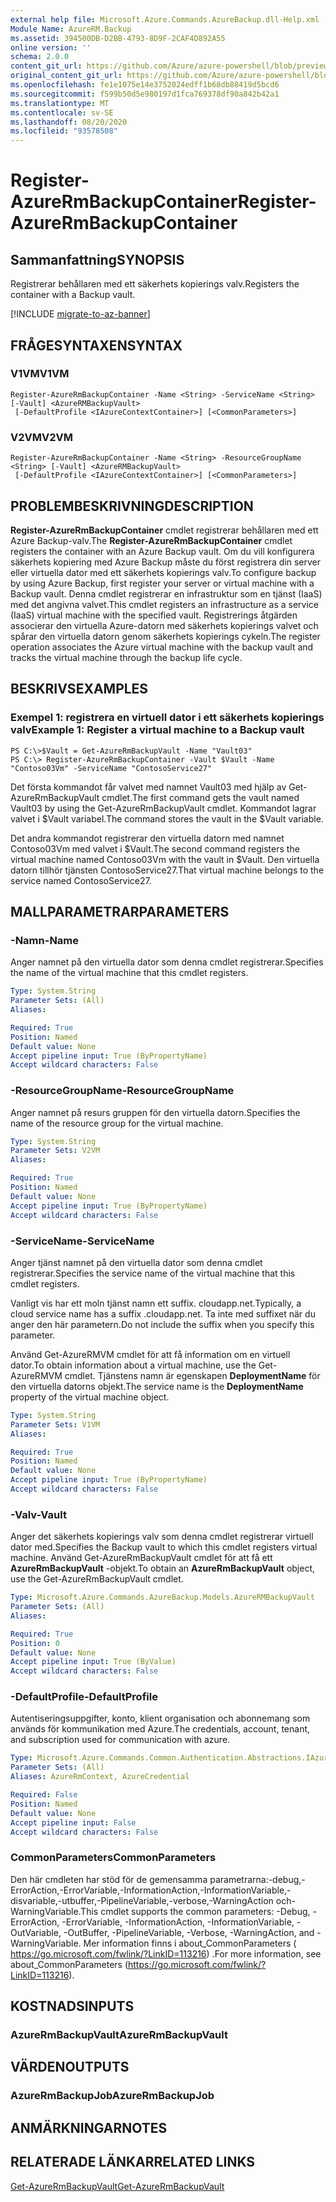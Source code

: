 ```yaml
---
external help file: Microsoft.Azure.Commands.AzureBackup.dll-Help.xml
Module Name: AzureRM.Backup
ms.assetid: 394500DB-D2BB-4793-8D9F-2CAF4D892A55
online version: ''
schema: 2.0.0
content_git_url: https://github.com/Azure/azure-powershell/blob/preview/src/ResourceManager/AzureBackup/Commands.AzureBackup/help/Register-AzureRmBackupContainer.md
original_content_git_url: https://github.com/Azure/azure-powershell/blob/preview/src/ResourceManager/AzureBackup/Commands.AzureBackup/help/Register-AzureRmBackupContainer.md
ms.openlocfilehash: fe1e1075e14e3752024edff1b68db88419d5bcd6
ms.sourcegitcommit: f599b50d5e980197d1fca769378df90a842b42a1
ms.translationtype: MT
ms.contentlocale: sv-SE
ms.lasthandoff: 08/20/2020
ms.locfileid: "93578508"
---
```

# <span data-ttu-id="90ffe-101">Register-AzureRmBackupContainer</span><span class="sxs-lookup"><span data-stu-id="90ffe-101">Register-AzureRmBackupContainer</span></span>

## <span data-ttu-id="90ffe-102">Sammanfattning</span><span class="sxs-lookup"><span data-stu-id="90ffe-102">SYNOPSIS</span></span>
<span data-ttu-id="90ffe-103">Registrerar behållaren med ett säkerhets kopierings valv.</span><span class="sxs-lookup"><span data-stu-id="90ffe-103">Registers the container with a Backup vault.</span></span>

[!INCLUDE [migrate-to-az-banner](../../includes/migrate-to-az-banner.md)]

## <span data-ttu-id="90ffe-104">FRÅGESYNTAXEN</span><span class="sxs-lookup"><span data-stu-id="90ffe-104">SYNTAX</span></span>

### <span data-ttu-id="90ffe-105">V1VM</span><span class="sxs-lookup"><span data-stu-id="90ffe-105">V1VM</span></span>
```
Register-AzureRmBackupContainer -Name <String> -ServiceName <String> [-Vault] <AzureRMBackupVault>
 [-DefaultProfile <IAzureContextContainer>] [<CommonParameters>]
```

### <span data-ttu-id="90ffe-106">V2VM</span><span class="sxs-lookup"><span data-stu-id="90ffe-106">V2VM</span></span>
```
Register-AzureRmBackupContainer -Name <String> -ResourceGroupName <String> [-Vault] <AzureRMBackupVault>
 [-DefaultProfile <IAzureContextContainer>] [<CommonParameters>]
```

## <span data-ttu-id="90ffe-107">PROBLEMBESKRIVNING</span><span class="sxs-lookup"><span data-stu-id="90ffe-107">DESCRIPTION</span></span>
<span data-ttu-id="90ffe-108">**Register-AzureRmBackupContainer** cmdlet registrerar behållaren med ett Azure Backup-valv.</span><span class="sxs-lookup"><span data-stu-id="90ffe-108">The **Register-AzureRmBackupContainer** cmdlet registers the container with an Azure Backup vault.</span></span>
<span data-ttu-id="90ffe-109">Om du vill konfigurera säkerhets kopiering med Azure Backup måste du först registrera din server eller virtuella dator med ett säkerhets kopierings valv.</span><span class="sxs-lookup"><span data-stu-id="90ffe-109">To configure backup by using Azure Backup, first register your server or virtual machine with a Backup vault.</span></span>
<span data-ttu-id="90ffe-110">Denna cmdlet registrerar en infrastruktur som en tjänst (IaaS) med det angivna valvet.</span><span class="sxs-lookup"><span data-stu-id="90ffe-110">This cmdlet registers an infrastructure as a service (IaaS) virtual machine with the specified vault.</span></span>
<span data-ttu-id="90ffe-111">Registrerings åtgärden associerar den virtuella Azure-datorn med säkerhets kopierings valvet och spårar den virtuella datorn genom säkerhets kopierings cykeln.</span><span class="sxs-lookup"><span data-stu-id="90ffe-111">The register operation associates the Azure virtual machine with the backup vault and tracks the virtual machine through the backup life cycle.</span></span>

## <span data-ttu-id="90ffe-112">BESKRIVS</span><span class="sxs-lookup"><span data-stu-id="90ffe-112">EXAMPLES</span></span>

### <span data-ttu-id="90ffe-113">Exempel 1: registrera en virtuell dator i ett säkerhets kopierings valv</span><span class="sxs-lookup"><span data-stu-id="90ffe-113">Example 1: Register a virtual machine to a Backup vault</span></span>
```
PS C:\>$Vault = Get-AzureRmBackupVault -Name "Vault03"
PS C:\> Register-AzureRmBackupContainer -Vault $Vault -Name "Contoso03Vm" -ServiceName "ContosoService27"
```

<span data-ttu-id="90ffe-114">Det första kommandot får valvet med namnet Vault03 med hjälp av Get-AzureRmBackupVault cmdlet.</span><span class="sxs-lookup"><span data-stu-id="90ffe-114">The first command gets the vault named Vault03 by using the Get-AzureRmBackupVault cmdlet.</span></span>
<span data-ttu-id="90ffe-115">Kommandot lagrar valvet i $Vault variabel.</span><span class="sxs-lookup"><span data-stu-id="90ffe-115">The command stores the vault in the $Vault variable.</span></span>

<span data-ttu-id="90ffe-116">Det andra kommandot registrerar den virtuella datorn med namnet Contoso03Vm med valvet i $Vault.</span><span class="sxs-lookup"><span data-stu-id="90ffe-116">The second command registers the virtual machine named Contoso03Vm with the vault in $Vault.</span></span>
<span data-ttu-id="90ffe-117">Den virtuella datorn tillhör tjänsten ContosoService27.</span><span class="sxs-lookup"><span data-stu-id="90ffe-117">That virtual machine belongs to the service named ContosoService27.</span></span>

## <span data-ttu-id="90ffe-118">MALLPARAMETRAR</span><span class="sxs-lookup"><span data-stu-id="90ffe-118">PARAMETERS</span></span>

### <span data-ttu-id="90ffe-119">-Namn</span><span class="sxs-lookup"><span data-stu-id="90ffe-119">-Name</span></span>
<span data-ttu-id="90ffe-120">Anger namnet på den virtuella dator som denna cmdlet registrerar.</span><span class="sxs-lookup"><span data-stu-id="90ffe-120">Specifies the name of the virtual machine that this cmdlet registers.</span></span>

```yaml
Type: System.String
Parameter Sets: (All)
Aliases: 

Required: True
Position: Named
Default value: None
Accept pipeline input: True (ByPropertyName)
Accept wildcard characters: False
```

### <span data-ttu-id="90ffe-121">-ResourceGroupName</span><span class="sxs-lookup"><span data-stu-id="90ffe-121">-ResourceGroupName</span></span>
<span data-ttu-id="90ffe-122">Anger namnet på resurs gruppen för den virtuella datorn.</span><span class="sxs-lookup"><span data-stu-id="90ffe-122">Specifies the name of the resource group for the virtual machine.</span></span>

```yaml
Type: System.String
Parameter Sets: V2VM
Aliases: 

Required: True
Position: Named
Default value: None
Accept pipeline input: True (ByPropertyName)
Accept wildcard characters: False
```

### <span data-ttu-id="90ffe-123">-ServiceName</span><span class="sxs-lookup"><span data-stu-id="90ffe-123">-ServiceName</span></span>
<span data-ttu-id="90ffe-124">Anger tjänst namnet på den virtuella dator som denna cmdlet registrerar.</span><span class="sxs-lookup"><span data-stu-id="90ffe-124">Specifies the service name of the virtual machine that this cmdlet registers.</span></span>

<span data-ttu-id="90ffe-125">Vanligt vis har ett moln tjänst namn ett suffix. cloudapp.net.</span><span class="sxs-lookup"><span data-stu-id="90ffe-125">Typically, a cloud service name has a suffix .cloudapp.net.</span></span>
<span data-ttu-id="90ffe-126">Ta inte med suffixet när du anger den här parametern.</span><span class="sxs-lookup"><span data-stu-id="90ffe-126">Do not include the suffix when you specify this parameter.</span></span>

<span data-ttu-id="90ffe-127">Använd Get-AzureRMVM cmdlet för att få information om en virtuell dator.</span><span class="sxs-lookup"><span data-stu-id="90ffe-127">To obtain information about a virtual machine, use the Get-AzureRMVM cmdlet.</span></span>
<span data-ttu-id="90ffe-128">Tjänstens namn är egenskapen **DeploymentName** för den virtuella datorns objekt.</span><span class="sxs-lookup"><span data-stu-id="90ffe-128">The service name is the **DeploymentName** property of the virtual machine object.</span></span>

```yaml
Type: System.String
Parameter Sets: V1VM
Aliases: 

Required: True
Position: Named
Default value: None
Accept pipeline input: True (ByPropertyName)
Accept wildcard characters: False
```

### <span data-ttu-id="90ffe-129">-Valv</span><span class="sxs-lookup"><span data-stu-id="90ffe-129">-Vault</span></span>
<span data-ttu-id="90ffe-130">Anger det säkerhets kopierings valv som denna cmdlet registrerar virtuell dator med.</span><span class="sxs-lookup"><span data-stu-id="90ffe-130">Specifies the Backup vault to which this cmdlet registers virtual machine.</span></span>
<span data-ttu-id="90ffe-131">Använd Get-AzureRmBackupVault cmdlet för att få ett **AzureRmBackupVault** -objekt.</span><span class="sxs-lookup"><span data-stu-id="90ffe-131">To obtain an **AzureRmBackupVault** object, use the Get-AzureRmBackupVault cmdlet.</span></span>

```yaml
Type: Microsoft.Azure.Commands.AzureBackup.Models.AzureRMBackupVault
Parameter Sets: (All)
Aliases: 

Required: True
Position: 0
Default value: None
Accept pipeline input: True (ByValue)
Accept wildcard characters: False
```

### <span data-ttu-id="90ffe-132">-DefaultProfile</span><span class="sxs-lookup"><span data-stu-id="90ffe-132">-DefaultProfile</span></span>
<span data-ttu-id="90ffe-133">Autentiseringsuppgifter, konto, klient organisation och abonnemang som används för kommunikation med Azure.</span><span class="sxs-lookup"><span data-stu-id="90ffe-133">The credentials, account, tenant, and subscription used for communication with azure.</span></span>

```yaml
Type: Microsoft.Azure.Commands.Common.Authentication.Abstractions.IAzureContextContainer
Parameter Sets: (All)
Aliases: AzureRmContext, AzureCredential

Required: False
Position: Named
Default value: None
Accept pipeline input: False
Accept wildcard characters: False
```

### <span data-ttu-id="90ffe-134">CommonParameters</span><span class="sxs-lookup"><span data-stu-id="90ffe-134">CommonParameters</span></span>
<span data-ttu-id="90ffe-135">Den här cmdleten har stöd för de gemensamma parametrarna:-debug,-ErrorAction,-ErrorVariable,-InformationAction,-InformationVariable,-disvariable,-utbuffer,-PipelineVariable,-verbose,-WarningAction och-WarningVariable.</span><span class="sxs-lookup"><span data-stu-id="90ffe-135">This cmdlet supports the common parameters: -Debug, -ErrorAction, -ErrorVariable, -InformationAction, -InformationVariable, -OutVariable, -OutBuffer, -PipelineVariable, -Verbose, -WarningAction, and -WarningVariable.</span></span> <span data-ttu-id="90ffe-136">Mer information finns i about_CommonParameters ( https://go.microsoft.com/fwlink/?LinkID=113216) .</span><span class="sxs-lookup"><span data-stu-id="90ffe-136">For more information, see about_CommonParameters (https://go.microsoft.com/fwlink/?LinkID=113216).</span></span>

## <span data-ttu-id="90ffe-137">KOSTNADS</span><span class="sxs-lookup"><span data-stu-id="90ffe-137">INPUTS</span></span>

### <span data-ttu-id="90ffe-138">AzureRmBackupVault</span><span class="sxs-lookup"><span data-stu-id="90ffe-138">AzureRmBackupVault</span></span>

## <span data-ttu-id="90ffe-139">VÄRDEN</span><span class="sxs-lookup"><span data-stu-id="90ffe-139">OUTPUTS</span></span>

### <span data-ttu-id="90ffe-140">AzureRmBackupJob</span><span class="sxs-lookup"><span data-stu-id="90ffe-140">AzureRmBackupJob</span></span>

## <span data-ttu-id="90ffe-141">ANMÄRKNINGAR</span><span class="sxs-lookup"><span data-stu-id="90ffe-141">NOTES</span></span>

## <span data-ttu-id="90ffe-142">RELATERADE LÄNKAR</span><span class="sxs-lookup"><span data-stu-id="90ffe-142">RELATED LINKS</span></span>

[<span data-ttu-id="90ffe-143">Get-AzureRmBackupVault</span><span class="sxs-lookup"><span data-stu-id="90ffe-143">Get-AzureRmBackupVault</span></span>](./Get-AzureRmBackupVault.md)


